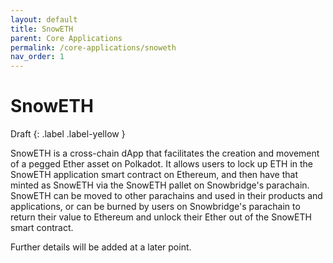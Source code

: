 ```yaml
---
layout: default
title: SnowETH
parent: Core Applications
permalink: /core-applications/snoweth
nav_order: 1
---
```


# SnowETH

Draft
{: .label .label-yellow }

SnowETH is a cross-chain dApp that facilitates the creation and movement of a pegged Ether asset on Polkadot. It allows users to lock up ETH in the SnowETH application smart contract on Ethereum, and then have that minted as SnowETH via the SnowETH pallet on Snowbridge's parachain. SnowETH can be moved to other parachains and used in their products and applications, or can be burned by users on Snowbridge's parachain to return their value to Ethereum and unlock their Ether out of the SnowETH smart contract.

Further details will be added at a later point.
